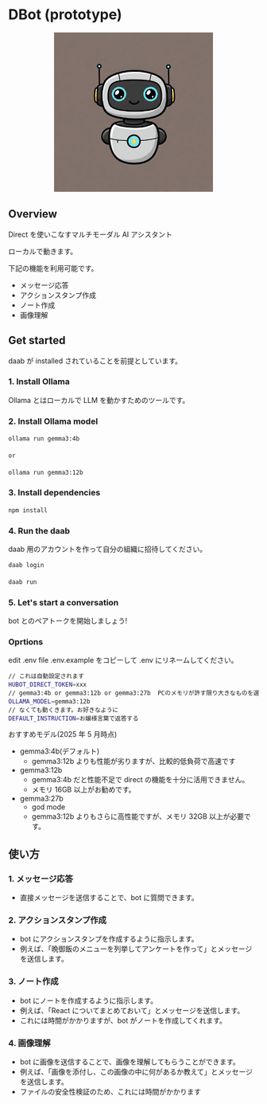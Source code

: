 # DBot (prototype)

<p align="center">
<img width="320" src="./assets/Gemini_Generated_Image_9x3pcf9x3pcf9x3p.jpeg" />
</p>

## Overview

Direct を使いこなすマルチモーダル AI アシスタント

ローカルで動きます。

下記の機能を利用可能です。

- メッセージ応答
- アクションスタンプ作成
- ノート作成
- 画像理解

## Get started

daab が installed されていることを前提としています。

### 1. Install Ollama

Ollama とはローカルで LLM を動かすためのツールです。

### 2. Install Ollama model

```bash
ollama run gemma3:4b

or

ollama run gemma3:12b
```

### 3. Install dependencies

```bash
npm install
```

### 4. Run the daab

daab 用のアカウントを作って自分の組織に招待してください。

```bash
daab login

daab run
```

### 5. Let's start a conversation

bot とのペアトークを開始しましょう!

### Oprtions

edit .env file
.env.example をコピーして .env にリネームしてください。

```bash
// これは自動設定されます
HUBOT_DIRECT_TOKEN=xxx
// gemma3:4b or gemma3:12b or gemma3:27b  PCのメモリが許す限り大きなものを選択可能 マルチモーダルモデルがおすすめ gemma以外でも大丈夫
OLLAMA_MODEL=gemma3:12b
// なくても動くきます。お好きなように
DEFAULT_INSTRUCTION=お嬢様言葉で返答する
```

おすすめモデル(2025 年 5 月時点)

- gemma3:4b(デフォルト)
  - gemma3:12b よりも性能が劣りますが、比較的低負荷で高速です
- gemma3:12b
  - gemma3:4b だと性能不足で direct の機能を十分に活用できません。
  - メモリ 16GB 以上がお勧めです。
- gemma3:27b
  - god mode
  - gemma3:12b よりもさらに高性能ですが、メモリ 32GB 以上が必要です。

## 使い方

### 1. メッセージ応答

- 直接メッセージを送信することで、bot に質問できます。

### 2. アクションスタンプ作成

- bot にアクションスタンプを作成するように指示します。
- 例えば、「晩御飯のメニューを列挙してアンケートを作って」とメッセージを送信します。

### 3. ノート作成

- bot にノートを作成するように指示します。
- 例えば、「React についてまとめておいて」とメッセージを送信します。
- これには時間がかかりますが、bot がノートを作成してくれます。

### 4. 画像理解

- bot に画像を送信することで、画像を理解してもらうことができます。
- 例えば、「画像を添付し、この画像の中に何があるか教えて」とメッセージを送信します。
- ファイルの安全性検証のため、これには時間がかかります
